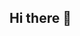 ## Hi there 👋

<!--
**5369Kenztech/5369Kenztech** is a ✨ _special_ ✨ repository because its `README.md` (this file) appears on your GitHub profile.

Here are some ideas to get you started:

- 🔭 I’m currently working on my website project called 'Localtech GSM PNG
- 🌱 I’m currently learning programming at mimo.com
- 👯 I’m looking to collaborate on js programmers who knows exactly how to code in javascript
- 🤔 I’m looking for help with Javascript language
- 💬 Ask me about any css or html questions
- 📫 How to reach me: whatsapp +67572087280
- 😄 Pronouns: Mr
- ⚡ Fun fact: I am a slow learner but i manage to learn in time!
-->
